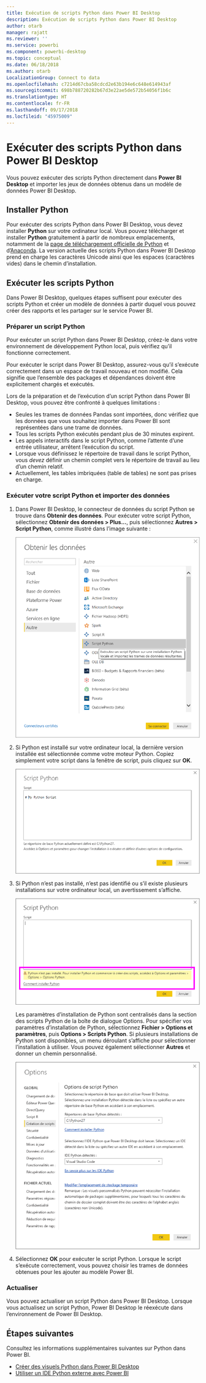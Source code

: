 ```yaml
---
title: Exécution de scripts Python dans Power BI Desktop
description: Exécution de scripts Python dans Power BI Desktop
author: otarb
manager: rajatt
ms.reviewer: ''
ms.service: powerbi
ms.component: powerbi-desktop
ms.topic: conceptual
ms.date: 06/18/2018
ms.author: otarb
LocalizationGroup: Connect to data
ms.openlocfilehash: c7214d67cba58cdcd2e63b194e6c648e614943af
ms.sourcegitcommit: 698b788720282b67d3e22ae5de572b54056f1b6c
ms.translationtype: HT
ms.contentlocale: fr-FR
ms.lasthandoff: 09/17/2018
ms.locfileid: "45975009"
---
```

# <a name="run-python-scripts-in-power-bi-desktop"></a>Exécuter des scripts Python dans Power BI Desktop
Vous pouvez exécuter des scripts Python directement dans **Power BI Desktop** et importer les jeux de données obtenus dans un modèle de données Power BI Desktop.

## <a name="install-python"></a>Installer Python
Pour exécuter des scripts Python dans Power BI Desktop, vous devez installer **Python** sur votre ordinateur local. Vous pouvez télécharger et installer **Python** gratuitement à partir de nombreux emplacements, notamment de la [page de téléchargement officielle de Python](https://www.python.org/) et d’[Anaconda](https://anaconda.org/anaconda/python/). La version actuelle des scripts Python dans Power BI Desktop prend en charge les caractères Unicode ainsi que les espaces (caractères vides) dans le chemin d’installation.

## <a name="run-python-scripts"></a>Exécuter les scripts Python
Dans Power BI Desktop, quelques étapes suffisent pour exécuter des scripts Python et créer un modèle de données à partir duquel vous pouvez créer des rapports et les partager sur le service Power BI.

### <a name="prepare-a-python-script"></a>Préparer un script Python
Pour exécuter un script Python dans Power BI Desktop, créez-le dans votre environnement de développement Python local, puis vérifiez qu’il fonctionne correctement.

Pour exécuter le script dans Power BI Desktop, assurez-vous qu’il s’exécute correctement dans un espace de travail nouveau et non modifié. Cela signifie que l’ensemble des packages et dépendances doivent être explicitement chargés et exécutés.

Lors de la préparation et de l’exécution d’un script Python dans Power BI Desktop, vous pouvez être confronté à quelques limitations :

* Seules les trames de données Pandas sont importées, donc vérifiez que les données que vous souhaitez importer dans Power BI sont représentées dans une trame de données.
* Tous les scripts Python exécutés pendant plus de 30 minutes expirent.
* Les appels interactifs dans le script Python, comme l’attente d’une entrée utilisateur, arrêtent l’exécution du script.
* Lorsque vous définissez le répertoire de travail dans le script Python, vous *devez* définir un chemin complet vers le répertoire de travail au lieu d’un chemin relatif.
* Actuellement, les tables imbriquées (table de tables) ne sont pas prises en charge. 

### <a name="run-your-python-script-and-import-data"></a>Exécuter votre script Python et importer des données
1. Dans Power BI Desktop, le connecteur de données du script Python se trouve dans **Obtenir des données**. Pour exécuter votre script Python, sélectionnez **Obtenir des données &gt; Plus...**, puis sélectionnez **Autres &gt; Script Python**, comme illustré dans l’image suivante :
   
   ![](media/desktop-python-scripts/python-scripts-1.png)
2. Si Python est installé sur votre ordinateur local, la dernière version installée est sélectionnée comme votre moteur Python. Copiez simplement votre script dans la fenêtre de script, puis cliquez sur **OK**.
   
   ![](media/desktop-python-scripts/python-scripts-2.png)
3. Si Python n’est pas installé, n’est pas identifié ou s’il existe plusieurs installations sur votre ordinateur local, un avertissement s’affiche.
   
   ![](media/desktop-python-scripts/python-scripts-3.png)
   
   Les paramètres d’installation de Python sont centralisés dans la section des scripts Python de la boîte de dialogue Options. Pour spécifier vos paramètres d’installation de Python, sélectionnez **Fichier > Options et paramètres**, puis **Options > Scripts Python**. Si plusieurs installations de Python sont disponibles, un menu déroulant s’affiche pour sélectionner l’installation à utiliser. Vous pouvez également sélectionner **Autres** et donner un chemin personnalisé.
   
   ![](media/desktop-python-scripts/python-scripts-4.png)
4. Sélectionnez **OK** pour exécuter le script Python. Lorsque le script s’exécute correctement, vous pouvez choisir les trames de données obtenues pour les ajouter au modèle Power BI.

### <a name="refresh"></a>Actualiser
Vous pouvez actualiser un script Python dans Power BI Desktop. Lorsque vous actualisez un script Python, Power BI Desktop le réexécute dans l’environnement de Power BI Desktop.

## <a name="next-steps"></a>Étapes suivantes
Consultez les informations supplémentaires suivantes sur Python dans Power BI.

* [Créer des visuels Python dans Power BI Desktop](desktop-python-visuals.md)
* [Utiliser un IDE Python externe avec Power BI](desktop-python-ide.md)